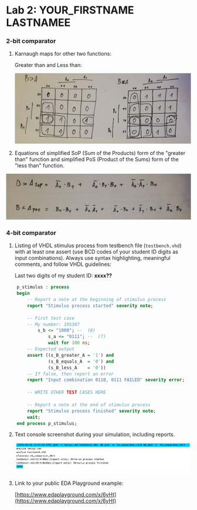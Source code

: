 # Lab 2: YOUR_FIRSTNAME LASTNAMEE

### 2-bit comparator

1. Karnaugh maps for other two functions:

   Greater than and  Less than:

   ![K-maps](images/mapy.jpg)

 2. Equations of simplified SoP (Sum of the Products) form of the "greater than" function and simplified PoS (Product of the Sums) form of the "less than" function.

   ![Logic functions](images/sop_pos.jpg)

### 4-bit comparator

1. Listing of VHDL stimulus process from testbench file (`testbench.vhd`) with at least one assert (use BCD codes of your student ID digits as input combinations). Always use syntax highlighting, meaningful comments, and follow VHDL guidelines:

   Last two digits of my student ID: **xxxx??**

```vhdl
    p_stimulus : process
    begin
        -- Report a note at the beginning of stimulus process
        report "Stimulus process started" severity note;

        -- First test case 
        -- My number: 195387
            s_b <= "1000"; --  (8)
        		s_a <= "0111"; --  (7)
        		wait for 100 ns;
        -- Expected output
        assert ((s_B_greater_A = '1') and
                (s_B_equals_A  = '0') and
                (s_B_less_A    = '0'))
        -- If false, then report an error
        report "Input combination 0110, 0111 FAILED" severity error;

        -- WRITE OTHER TEST CASES HERE

        -- Report a note at the end of stimulus process
        report "Stimulus process finished" severity note;
        wait;
    end process p_stimulus;
```

2. Text console screenshot during your simulation, including reports.

   ![your figure](images/log.png)

3. Link to your public EDA Playground example:

   [https://www.edaplayground.com/x/6yHt](https://www.edaplayground.com/x/6yHt)
